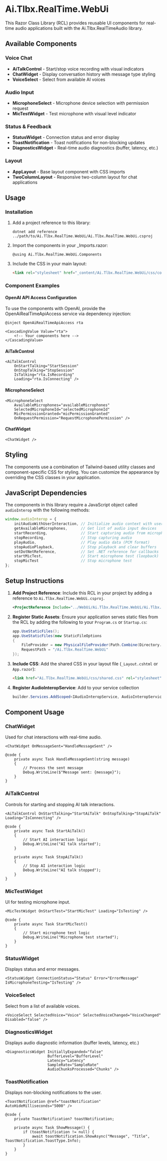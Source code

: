 # Ai.Tlbx.RealTime.WebUi

This Razor Class Library (RCL) provides reusable UI components for real-time audio applications built with the Ai.Tlbx.RealTimeAudio library.

## Available Components

### Voice Chat
- **AiTalkControl** - Start/stop voice recording with visual indicators
- **ChatWidget** - Display conversation history with message type styling
- **VoiceSelect** - Select from available AI voices

### Audio Input
- **MicrophoneSelect** - Microphone device selection with permission request
- **MicTestWidget** - Test microphone with visual level indicator

### Status & Feedback
- **StatusWidget** - Connection status and error display
- **ToastNotification** - Toast notifications for non-blocking updates
- **DiagnosticsWidget** - Real-time audio diagnostics (buffer, latency, etc.)

### Layout
- **AppLayout** - Base layout component with CSS imports
- **TwoColumnLayout** - Responsive two-column layout for chat applications

## Usage

### Installation

1. Add a project reference to this library:
   ```
   dotnet add reference ../path/to/Ai.Tlbx.RealTime.WebUi/Ai.Tlbx.RealTime.WebUi.csproj
   ```

2. Import the components in your _Imports.razor:
   ```razor
   @using Ai.Tlbx.RealTime.WebUi.Components
   ```

3. Include the CSS in your main layout:
   ```html
   <link rel="stylesheet" href="_content/Ai.Tlbx.RealTime.WebUi/css/components.css" />
   ```

### Component Examples

#### OpenAI API Access Configuration

To use the components with OpenAI, provide the OpenAiRealTimeApiAccess service via dependency injection:

```razor
@inject OpenAiRealTimeApiAccess rta

<CascadingValue Value="rta">
    <!-- Your components here -->
</CascadingValue>
```

#### AiTalkControl

```razor
<AiTalkControl 
    OnStartTalking="StartSession" 
    OnStopTalking="StopSession" 
    IsTalking="rta.IsRecording" 
    Loading="rta.IsConnecting" />
```

#### MicrophoneSelect

```razor
<MicrophoneSelect 
    AvailableMicrophones="availableMicrophones" 
    SelectedMicrophoneId="selectedMicrophoneId" 
    MicPermissionGranted="micPermissionGranted" 
    OnRequestPermission="RequestMicrophonePermission" />
```

#### ChatWidget

```razor
<ChatWidget />
```

## Styling

The components use a combination of Tailwind-based utility classes and component-specific CSS for styling. You can customize the appearance by overriding the CSS classes in your application.

## JavaScript Dependencies

The components in this library require a JavaScript object called `audioInterop` with the following methods:

```javascript
window.audioInterop = {
    initAudioWithUserInteraction, // Initialize audio context with user gesture
    getAvailableMicrophones,      // Get list of audio input devices
    startRecording,               // Start capturing audio from microphone
    stopRecording,                // Stop capturing audio
    playAudio,                    // Play audio data (PCM format)
    stopAudioPlayback,            // Stop playback and clear buffers
    setDotNetReference,           // Set .NET reference for callbacks
    startMicTest,                 // Start microphone test (loopback)
    stopMicTest                   // Stop microphone test
};
```

## Setup Instructions

1. **Add Project Reference**: Include this RCL in your project by adding a reference to `Ai.Tlbx.RealTime.WebUi.csproj`.
   ```xml
   <ProjectReference Include="../WebUi/Ai.Tlbx.RealTime.WebUi/Ai.Tlbx.RealTime.WebUi.csproj" />
   ```
2. **Register Static Assets**: Ensure your application serves static files from the RCL by adding the following to your `Program.cs` or `Startup.cs`:
   ```csharp
   app.UseStaticFiles();
   app.UseStaticFiles(new StaticFileOptions
   {
       FileProvider = new PhysicalFileProvider(Path.Combine(Directory.GetCurrentDirectory(), "wwwroot")),
       RequestPath = "/Ai.Tlbx.RealTime.WebUi"
   });
   ```
3. **Include CSS**: Add the shared CSS in your layout file (`_Layout.cshtml` or `App.razor`):
   ```html
   <link href="Ai.Tlbx.RealTime.WebUi/css/shared.css" rel="stylesheet" />
   ```
4. **Register AudioInteropService**: Add to your service collection
   ```csharp
   builder.Services.AddScoped<IAudioInteropService, AudioInteropService>();
   ```

## Component Usage

### ChatWidget
Used for chat interactions with real-time audio.
```razor
<ChatWidget OnMessageSent="HandleMessageSent" />

@code {
    private async Task HandleMessageSent(string message)
    {
        // Process the sent message
        Debug.WriteLine($"Message sent: {message}");
    }
}
```

### AiTalkControl
Controls for starting and stopping AI talk interactions.
```razor
<AiTalkControl OnStartTalking="StartAiTalk" OnStopTalking="StopAiTalk" Loading="IsConnecting" />

@code {
    private async Task StartAiTalk()
    {
        // Start AI interaction logic
        Debug.WriteLine("AI talk started");
    }

    private async Task StopAiTalk()
    {
        // Stop AI interaction logic
        Debug.WriteLine("AI talk stopped");
    }
}
```

### MicTestWidget
UI for testing microphone input.
```razor
<MicTestWidget OnStartTest="StartMicTest" Loading="IsTesting" />

@code {
    private async Task StartMicTest()
    {
        // Start microphone test logic
        Debug.WriteLine("Microphone test started");
    }
}
```

### StatusWidget
Displays status and error messages.
```razor
<StatusWidget ConnectionStatus="Status" Error="ErrorMessage" IsMicrophoneTesting="IsTesting" />
```

### VoiceSelect
Select from a list of available voices.
```razor
<VoiceSelect SelectedVoice="Voice" SelectedVoiceChanged="VoiceChanged" Disabled="false" />
```

### DiagnosticsWidget
Displays audio diagnostic information (buffer levels, latency, etc.)
```razor
<DiagnosticsWidget InitiallyExpanded="false" 
                   BufferLevel="BufferLevel" 
                   Latency="Latency" 
                   SampleRate="SampleRate" 
                   AudioChunksProcessed="Chunks" />
```

### ToastNotification
Displays non-blocking notifications to the user.
```razor
<ToastNotification @ref="toastNotification" AutoHideMilliseconds="5000" />

@code {
    private ToastNotification? toastNotification;
    
    private async Task ShowMessage() {
        if (toastNotification != null) {
            await toastNotification.ShowAsync("Message", "Title", ToastNotification.ToastType.Info);
        }
    }
}
``` 